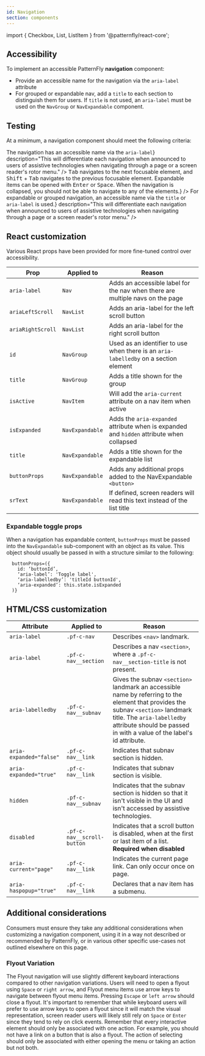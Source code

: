 ```yaml
---
id: Navigation
section: components
---
```


import { Checkbox, List, ListItem } from '@patternfly/react-core';


## Accessibility

To implement an accessible PatternFly **navigation** component:
- Provide an accessible name for the navigation via the `aria-label` attribute
- For grouped or expandable nav, add a `title` to each section to distinguish them for users. If `title` is not used, an `aria-label` must be used on the `NavGroup` or `NavExpandable` component.



## Testing

At a minimum, a navigation component should meet the following criteria:

<List isPlain>
  <ListItem>
    <Checkbox id="navigation-a11y-checkbox-1" label={<span>The navigation has an accessible name via the <code class="ws-code">aria-label</code></span>} description="This will differentiate each navigation when announced to users of assistive technologies when navigating through a page or a screen reader's rotor menu." />
  </ListItem>
  <ListItem>
    <Checkbox id="navigation-a11y-checkbox-2" label="Standard keyboard navigation can be used to navigate between focusable elements within the navigation." description={<span><kbd>Tab</kbd> navigates to the next focusable element, and <kbd>Shift</kbd> + <kbd>Tab</kbd> navigates to the previous focusable element. Expandable items can be opened with <kbd>Enter</kbd> or <kbd>Space</kbd>.  When the navigation is collapsed, you should not be able to navigate to any of the elements.</span>} />
  </ListItem>
  <ListItem>
    <Checkbox id="navigation-a11y-checkbox-3" label={<span>For expandable or grouped navigation, an accessible name via the <code class="ws-code">title</code> or <code class="ws-code">aria-label</code> is used.</span>} description="This will differentiate each navigation when announced to users of assistive technologies when navigating through a page or a screen reader's rotor menu." />
  </ListItem>
</List>



## React customization

Various React props have been provided for more fine-tuned control over accessibility.

| Prop | Applied to | Reason | 
|---|---|---|
| `aria-label` | `Nav` | 	Adds an accessible label for the nav when there are multiple navs on the page |
| `ariaLeftScroll` | `NavList` | Adds an aria-label for the left scroll button |
| `ariaRightScroll` | `NavList` | Adds an aria-label for the right scroll button |
| `id` | `NavGroup` | Used as an identifier to use when there is an `aria-labelledby` on a section element |
| `title` | `NavGroup` | Adds a title shown for the group |
| `isActive` | `NavItem` |  Will add the `aria-current` attribute on a nav item when active |
| `isExpanded` | `NavExpandable` | Adds the `aria-expanded` attribute when is expanded and `hidden` attribute when collapsed |
| `title` | `NavExpandable` | Adds a title shown for the expandable list |
| `buttonProps` | `NavExpandable` | Adds any additional props added to the NavExpandable `<button>`|
| `srText` | `NavExpandable` | If defined, screen readers will read this text instead of the list title |


### Expandable toggle props

When a navigation has expandable content, `buttonProps` must be passed into the `NavExpandable` sub-component with an object as its value. This object should usually be passed in with a structure similar to the following:

```noLive
  buttonProps=({
    id: ‘buttonId’, 
    ‘aria-label’: 'Toggle label', 
    ‘aria-labelledby’: 'titleId buttonId', 
    ‘aria-expanded’: this.state.isExpanded
  )}
  ```


## HTML/CSS customization

| Attribute | Applied to | Reason |
| -- | -- | -- |
| `aria-label` | `.pf-c-nav` |  Describes `<nav>` landmark. |
| `aria-label` | `.pf-c-nav__section` |  Describes a nav `<section>`, where a `.pf-c-nav__section-title` is not present. |
| `aria-labelledby` | `.pf-c-nav__subnav` |  Gives the subnav `<section>` landmark an accessible name by referring to the element that provides the subnav `<section>` landmark title. The `aria-labelledby` attribute should be passed in with a value of the label's id attribute.|
| `aria-expanded="false"` | `.pf-c-nav__link` |  Indicates that subnav section is hidden. |
| `aria-expanded="true"` | `.pf-c-nav__link` |  Indicates that subnav section is visible. |
| `hidden` | `.pf-c-nav__subnav` |  Indicates that the subnav section is hidden so that it isn't visible in the UI and isn't accessed by assistive technologies. |
| `disabled` | `.pf-c-nav__scroll-button` | Indicates that a scroll button is disabled, when at the first or last item of a list. **Required when disabled** |
| `aria-current="page"` | `.pf-c-nav__link` |  Indicates the current page link. Can only occur once on page. |
| `aria-haspopup="true"` | `.pf-c-nav__link` | Declares that a nav item has a submenu. |


## Additional considerations

Consumers must ensure they take any additional considerations when customizing a navigation component, using it in a way not described or recommended by PatternFly, or in various other specific use-cases not outlined elsewhere on this page.


### Flyout Variation

The Flyout navigation will use slightly different keyboard interactions compared to other navigation variations. Users will need to open a flyout using `Space` or `right arrow`, and Flyout menu items use arrow keys to navigate between flyout menu items. Pressing `Escape` or `left arrow` should close a flyout. It's important to remember that while keyboard users will prefer to use arrow keys to open a flyout since it will match the visual representation, screen reader users will likely still rely on `Space` or `Enter` since they tend to rely on click events. Remember that every interactive element should only be associated with one action. For example, you should not have a link on a button that is also a flyout. The action of selecting should only be associated with either opening the menu or taking an action but not both.